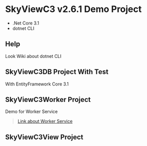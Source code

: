 # SkyViewC3 v2.6.1 Demo Project

- .Net Core 3.1
- dotnet CLI

## Help

Look Wiki about dotnet CLI

## SkyViewC3DB Project With Test

With EntityFramework Core 3.1

## SkyViewC3Worker Project

Demo for Worker Service

> [Link about Worker Service](https://docs.microsoft.com/ko-kr/aspnet/core/fundamentals/host/hosted-services?view=aspnetcore-3.1&tabs=visual-studio)

## SkyViewC3View Project

